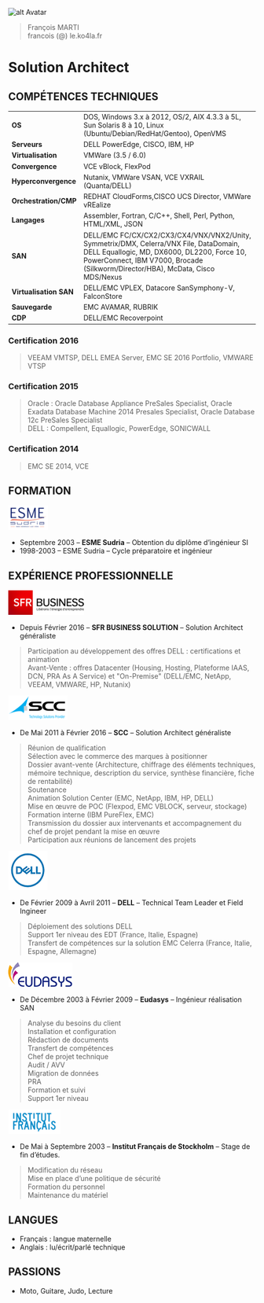 ![alt Avatar](https://avatars0.githubusercontent.com/u/24376156?v=4&s=100)
<br />
>François MARTI <br />
>francois (@) le.ko4la.fr

# Solution Architect
## COMPÉTENCES TECHNIQUES

| | |
|-|-|
| __OS__                 |   DOS, Windows 3.x à 2012, OS/2, AIX 4.3.3 à 5L, Sun Solaris 8 à 10, Linux (Ubuntu/Debian/RedHat/Gentoo), OpenVMS |
| __Serveurs__           | DELL PowerEdge, CISCO, IBM, HP  |
| __Virtualisation__     |   VMWare (3.5 / 6.0)  |
| __Convergence__        | VCE vBlock, FlexPod |
| __Hyperconvergence__   | Nutanix, VMWare VSAN, VCE VXRAIL (Quanta/DELL)|
| __Orchestration/CMP__  | REDHAT CloudForms,CISCO UCS Director, VMWare vREalize |
| __Langages__           | Assembler, Fortran, C/C++, Shell, Perl, Python, HTML/XML, JSON |
| __SAN__                | DELL/EMC FC/CX/CX2/CX3/CX4/VNX/VNX2/Unity, Symmetrix/DMX, Celerra/VNX File, DataDomain, DELL Equallogic, MD, DX6000, DL2200, Force 10, PowerConnect, IBM V7000, Brocade (Silkworm/Director/HBA), McData, Cisco MDS/Nexus |
| __Virtualisation SAN__ | DELL/EMC VPLEX, Datacore SanSymphony-V, FalconStore
| __Sauvegarde__         | EMC AVAMAR, RUBRIK|
| __CDP__                | DELL/EMC Recoverpoint |

### Certification 2016
> VEEAM VMTSP, DELL EMEA Server, EMC SE 2016 Portfolio, VMWARE VTSP

### Certification 2015
> Oracle : Oracle Database Appliance PreSales Specialist, Oracle Exadata Database Machine 2014 Presales Specialist, Oracle Database 12c PreSales Specialist <br />
> DELL : Compellent, Equallogic, PowerEdge, SONICWALL

### Certification 2014
> EMC SE 2014,
> VCE

## FORMATION
![Alt ESME](https://raw.githubusercontent.com/francois-le-ko4la/cv/master/logos/ESME.png)
- Septembre 2003 – __ESME Sudria__ – Obtention du diplôme d’ingénieur SI
- 1998-2003 – ESME Sudria – Cycle préparatoire et ingénieur

## EXPÉRIENCE PROFESSIONNELLE
![Alt SFR](https://raw.githubusercontent.com/francois-le-ko4la/cv/master/logos/SFRBusiness.png)
- Depuis Février 2016 – __SFR BUSINESS SOLUTION__ – Solution Architect généraliste
> Participation au développement des offres DELL : certifications et animation <br />
> Avant-Vente : offres Datacenter (Housing, Hosting, Plateforme IAAS, DCN, PRA As A Service) et "On-Premise" (DELL/EMC, NetApp, VEEAM, VMWARE, HP, Nutanix)

![Alt SCC](https://raw.githubusercontent.com/francois-le-ko4la/cv/master/logos/SCC.png)
- De Mai 2011 à Février 2016 – __SCC__ – Solution Architect généraliste
> Réunion de qualification<br />
> Sélection avec le commerce des marques à positionner<br />
> Dossier avant-vente (Architecture, chiffrage des éléments techniques, mémoire technique, description du service, synthèse financière, fiche de rentabilité)<br />
> Soutenance<br />
> Animation Solution Center (EMC, NetApp, IBM, HP, DELL)<br />
> Mise en œuvre de POC (Flexpod, EMC VBLOCK, serveur, stockage)<br />
> Formation interne (IBM PureFlex, EMC)<br />
> Transmission du dossier aux intervenants et accompagnement du chef de projet pendant la mise en œuvre<br />
> Participation aux réunions de lancement des projets<br />

![Alt DELL](https://raw.githubusercontent.com/francois-le-ko4la/cv/master/logos/DELL.png)
- De Février 2009 à Avril 2011 – __DELL__ – Technical Team Leader et Field Ingineer
> Déploiement des solutions DELL<br />
> Support 1er niveau des EDT (France, Italie, Espagne)<br />
> Transfert de compétences sur la solution EMC Celerra (France, Italie, Espagne, Allemagne)

![Alt Eudasys](https://raw.githubusercontent.com/francois-le-ko4la/cv/master/logos/Eudasys.png)
- De Décembre 2003 à Février 2009 – __Eudasys__ – Ingénieur réalisation SAN
> Analyse du besoins du client<br />
> Installation et configuration<br />
> Rédaction de documents<br />
> Transfert de compétences<br />
> Chef de projet technique<br />
> Audit / AVV<br />
> Migration de données<br />
> PRA<br />
> Formation et suivi<br />
> Support 1er niveau

![Alt IFS](https://raw.githubusercontent.com/francois-le-ko4la/cv/master/logos/InstitutFrancais.png)
- De Mai à Septembre 2003 – __Institut Français de Stockholm__ – Stage de fin d’études.
> Modification du réseau<br />
> Mise en place d’une politique de sécurité<br />
> Formation du personnel<br />
> Maintenance du matériel

## LANGUES

- Français : langue maternelle
- Anglais : lu/écrit/parlé technique

## PASSIONS
- Moto, Guitare, Judo, Lecture
